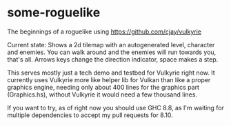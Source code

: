 # some-roguelike

The beginnings of a roguelike using https://github.com/cjay/vulkyrie

Current state: Shows a 2d tilemap with an autogenerated level, character and enemies.
You can walk around and the enemies will run towards you, that's all.
Arrows keys change the direction indicator, space makes a step.

This serves mostly just a tech demo and testbed for Vulkyrie right now.
It currently uses Vulkyrie more like helper lib for Vulkan than like 
a proper graphics engine, needing only about 400 lines for the graphics 
part (Graphics.hs), without Vulkyrie it would need a few thousand lines.

If you want to try, as of right now you should use GHC 8.8, as I'm waiting 
for multiple dependencies to accept my pull requests for 8.10.

